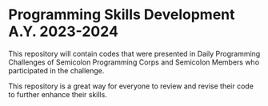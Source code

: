 # Programming Skills Development A.Y. 2023-2024

This repository will contain codes that were presented in Daily Programming Challenges of Semicolon Programming Corps and Semicolon Members who participated in the challenge.

This repository is a great way for everyone to review and revise their code to further enhance their skills.
